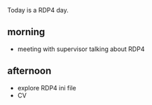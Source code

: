 Today is a RDP4 day. 

## morning 
- meeting with supervisor talking about RDP4


## afternoon
- explore RDP4 ini file
- CV







